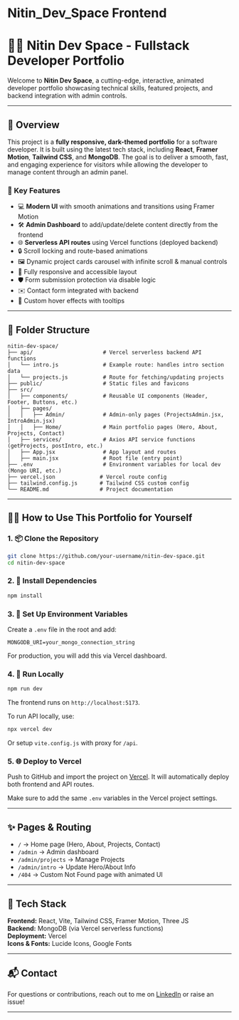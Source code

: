 # Nitin_Dev_Space Frontend

# 🧑‍💻 Nitin Dev Space - Fullstack Developer Portfolio

Welcome to **Nitin Dev Space**, a cutting-edge, interactive, animated developer portfolio showcasing technical skills, featured projects, and backend integration with admin controls.

---

## 🚀 Overview

This project is a **fully responsive, dark-themed portfolio** for a software developer. It is built using the latest tech stack, including **React**, **Framer Motion**, **Tailwind CSS**, and **MongoDB**. The goal is to deliver a smooth, fast, and engaging experience for visitors while allowing the developer to manage content through an admin panel.

### 🎯 Key Features

- 💻 **Modern UI** with smooth animations and transitions using Framer Motion
- 🛠️ **Admin Dashboard** to add/update/delete content directly from the frontend
- 🌐 **Serverless API routes** using Vercel functions (deployed backend)
- 🔒 Scroll locking and route-based animations
- 🖼️ Dynamic project cards carousel with infinite scroll & manual controls
- 📱 Fully responsive and accessible layout
- 🛡️ Form submission protection via disable logic
- ✉️ Contact form integrated with backend
- 🎨 Custom hover effects with tooltips

---

## 🧾 Folder Structure

```
nitin-dev-space/
├── api/                      # Vercel serverless backend API functions
│   └── intro.js              # Example route: handles intro section data
│   └── projects.js           # Route for fetching/updating projects
├── public/                   # Static files and favicons
├── src/
│   ├── components/           # Reusable UI components (Header, Footer, Buttons, etc.)
│   ├── pages/
│   │   ├── Admin/            # Admin-only pages (ProjectsAdmin.jsx, IntroAdmin.jsx)
│   │   ├── Home/             # Main portfolio pages (Hero, About, Projects, Contact)
│   ├── services/             # Axios API service functions (getProjects, postIntro, etc.)
│   ├── App.jsx               # App layout and routes
│   ├── main.jsx              # Root file (entry point)
├── .env                      # Environment variables for local dev (Mongo URI, etc.)
├── vercel.json              # Vercel route config
├── tailwind.config.js       # Tailwind CSS custom config
└── README.md                # Project documentation
```

---

## 🧑‍🔧 How to Use This Portfolio for Yourself

### 1. 📦 Clone the Repository

```bash
git clone https://github.com/your-username/nitin-dev-space.git
cd nitin-dev-space
```

### 2. 📁 Install Dependencies

```bash
npm install
```

### 3. 🔐 Set Up Environment Variables

Create a `.env` file in the root and add:

```
MONGODB_URI=your_mongo_connection_string
```

For production, you will add this via Vercel dashboard.

### 4. 🧪 Run Locally

```bash
npm run dev
```

The frontend runs on `http://localhost:5173`.

To run API locally, use:

```bash
npx vercel dev
```

Or setup `vite.config.js` with proxy for `/api`.

### 5. 🌐 Deploy to Vercel

Push to GitHub and import the project on [Vercel](https://vercel.com/). It will automatically deploy both frontend and API routes.

Make sure to add the same `.env` variables in the Vercel project settings.

---

## ✨ Pages & Routing

- `/` → Home page (Hero, About, Projects, Contact)
- `/admin` → Admin dashboard
- `/admin/projects` → Manage Projects
- `/admin/intro` → Update Hero/About Info
- `/404` → Custom Not Found page with animated UI

---

## 📌 Tech Stack

**Frontend:** React, Vite, Tailwind CSS, Framer Motion, Three JS  
**Backend:** MongoDB (via Vercel serverless functions)  
**Deployment:** Vercel  
**Icons & Fonts:** Lucide Icons, Google Fonts  

---

## 📬 Contact

For questions or contributions, reach out to me on [LinkedIn](https://www.linkedin.com/in/nitindevspace/) or raise an issue!

---